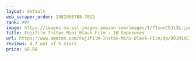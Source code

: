 ```yaml
---
layout: default 
﻿web_scraper_order: 1582906788-7012
rank: #94
image: https://images-na.ssl-images-amazon.com/images/I/71sunCOJi3L.jpg
title: Fujifilm Instax Mini Black Film - 10 Exposures
url: https://www.amazon.com/Fujifilm-Instax-Mini-Black-Film/dp/B01M1KE1NZ/ref=zg_mw_photo_94?_encoding=UTF8&psc=1&refRID=QT7YX3MAVBS9YT2R1GA7
reviews: 4.7 out of 5 stars
price: $8.98 
---
```

